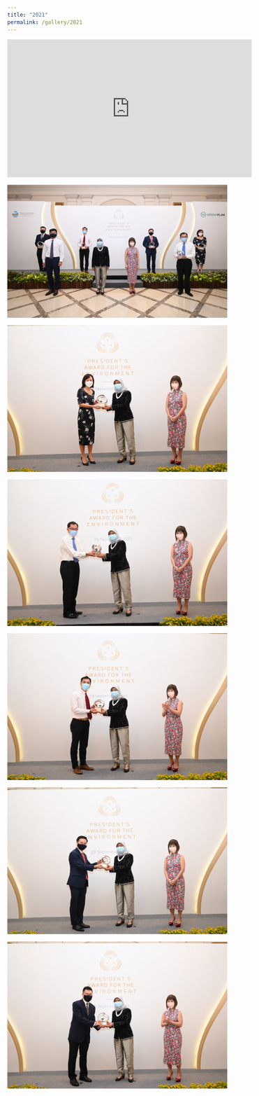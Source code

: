 ```yaml
---
title: "2021"
permalink: /gallery/2021
---
```

<div class="bp-youtube">
<iframe width="560" height="315" src="https://www.youtube.com/embed/ygb2d75_UNU" frameborder="0" allow="accelerometer; autoplay; encrypted-media; gyroscope; picture-in-picture" allowfullscreen></iframe>
</div>


![PAE Gallery 2019 Image 1](/images/gallery/PAE-2021-1.jpg)

![PAE Gallery 2019 Image 2](/images/gallery/PAE-2021-2.jpg)

![PAE Gallery 2019 Image 3](/images/gallery/PAE-2021-3.jpg)

![PAE Gallery 2019 Image 4](/images/gallery/PAE-2021-4.jpg)

![PAE Gallery 2019 Image 5](/images/gallery/PAE-2021-5.jpg)

![PAE Gallery 2019 Image 6](/images/gallery/PAE-2021-6.jpg)
